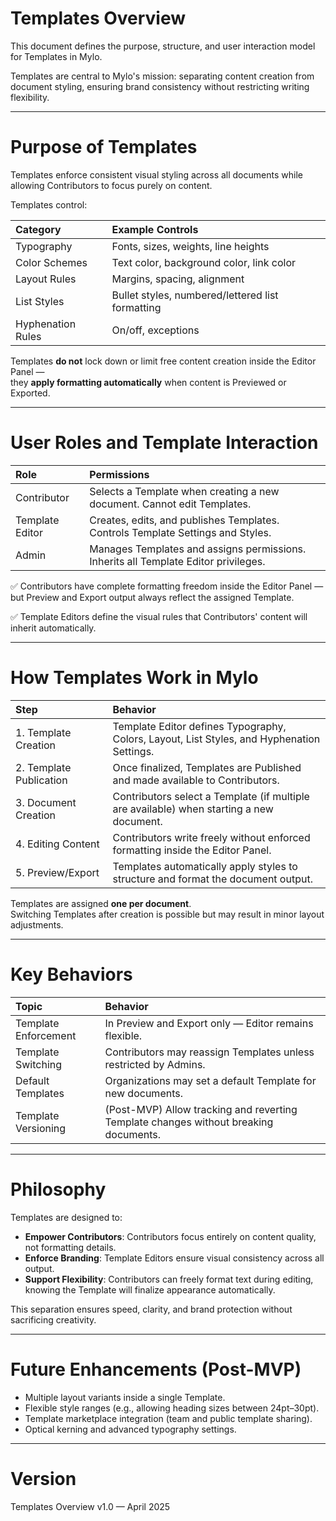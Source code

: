 # Templates Overview

This document defines the purpose, structure, and user interaction model for Templates in Mylo.

Templates are central to Mylo's mission: separating content creation from document styling, ensuring brand consistency without restricting writing flexibility.

---

# Purpose of Templates

Templates enforce consistent visual styling across all documents while allowing Contributors to focus purely on content.

Templates control:

| Category | Example Controls |
|:---|:---|
| Typography | Fonts, sizes, weights, line heights |
| Color Schemes | Text color, background color, link color |
| Layout Rules | Margins, spacing, alignment |
| List Styles | Bullet styles, numbered/lettered list formatting |
| Hyphenation Rules | On/off, exceptions |

Templates **do not** lock down or limit free content creation inside the Editor Panel —  
they **apply formatting automatically** when content is Previewed or Exported.

---

# User Roles and Template Interaction

| Role | Permissions |
|:---|:---|
| Contributor | Selects a Template when creating a new document. Cannot edit Templates. |
| Template Editor | Creates, edits, and publishes Templates. Controls Template Settings and Styles. |
| Admin | Manages Templates and assigns permissions. Inherits all Template Editor privileges. |

✅ Contributors have complete formatting freedom inside the Editor Panel —  
but Preview and Export output always reflect the assigned Template.

✅ Template Editors define the visual rules that Contributors' content will inherit automatically.

---

# How Templates Work in Mylo

| Step | Behavior |
|:---|:---|
| 1. Template Creation | Template Editor defines Typography, Colors, Layout, List Styles, and Hyphenation Settings. |
| 2. Template Publication | Once finalized, Templates are Published and made available to Contributors. |
| 3. Document Creation | Contributors select a Template (if multiple are available) when starting a new document. |
| 4. Editing Content | Contributors write freely without enforced formatting inside the Editor Panel. |
| 5. Preview/Export | Templates automatically apply styles to structure and format the document output. |

Templates are assigned **one per document**.  
Switching Templates after creation is possible but may result in minor layout adjustments.

---

# Key Behaviors

| Topic | Behavior |
|:---|:---|
| Template Enforcement | In Preview and Export only — Editor remains flexible. |
| Template Switching | Contributors may reassign Templates unless restricted by Admins. |
| Default Templates | Organizations may set a default Template for new documents. |
| Template Versioning | (Post-MVP) Allow tracking and reverting Template changes without breaking documents. |

---

# Philosophy

Templates are designed to:

- **Empower Contributors**: Contributors focus entirely on content quality, not formatting details.
- **Enforce Branding**: Template Editors ensure visual consistency across all output.
- **Support Flexibility**: Contributors can freely format text during editing, knowing the Template will finalize appearance automatically.

This separation ensures speed, clarity, and brand protection without sacrificing creativity.

---

# Future Enhancements (Post-MVP)

- Multiple layout variants inside a single Template.
- Flexible style ranges (e.g., allowing heading sizes between 24pt–30pt).
- Template marketplace integration (team and public template sharing).
- Optical kerning and advanced typography settings.

---

# Version

Templates Overview v1.0 — April 2025
